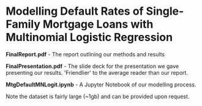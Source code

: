 # Modelling Default Rates of Single-Family Mortgage Loans with Multinomial Logistic Regression

**FinalReport.pdf** - The report outlining our methods and results

**FinalPresentation.pdf** - The slide deck for the presentation we gave presenting our results. 'Friendlier' to the average reader than our report.

**MtgDefaultMNLogit.ipynb** - A Jupyter Notebook of our modelling process.

Note the dataset is fairly large (~1gb) and can be provided upon request.
